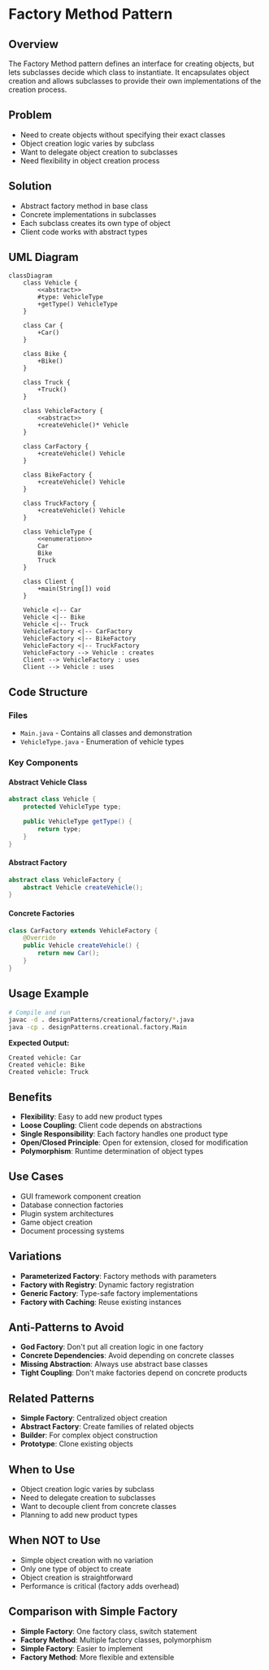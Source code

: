 # Factory Method Pattern

## Overview
The Factory Method pattern defines an interface for creating objects, but lets subclasses decide which class to instantiate. It encapsulates object creation and allows subclasses to provide their own implementations of the creation process.

## Problem
- Need to create objects without specifying their exact classes
- Object creation logic varies by subclass
- Want to delegate object creation to subclasses
- Need flexibility in object creation process

## Solution
- Abstract factory method in base class
- Concrete implementations in subclasses
- Each subclass creates its own type of object
- Client code works with abstract types

## UML Diagram

```mermaid
classDiagram
    class Vehicle {
        <<abstract>>
        #type: VehicleType
        +getType() VehicleType
    }

    class Car {
        +Car()
    }

    class Bike {
        +Bike()
    }

    class Truck {
        +Truck()
    }

    class VehicleFactory {
        <<abstract>>
        +createVehicle()* Vehicle
    }

    class CarFactory {
        +createVehicle() Vehicle
    }

    class BikeFactory {
        +createVehicle() Vehicle
    }

    class TruckFactory {
        +createVehicle() Vehicle
    }

    class VehicleType {
        <<enumeration>>
        Car
        Bike
        Truck
    }

    class Client {
        +main(String[]) void
    }

    Vehicle <|-- Car
    Vehicle <|-- Bike
    Vehicle <|-- Truck
    VehicleFactory <|-- CarFactory
    VehicleFactory <|-- BikeFactory
    VehicleFactory <|-- TruckFactory
    VehicleFactory --> Vehicle : creates
    Client --> VehicleFactory : uses
    Client --> Vehicle : uses
```

## Code Structure

### Files
- `Main.java` - Contains all classes and demonstration
- `VehicleType.java` - Enumeration of vehicle types

### Key Components

#### Abstract Vehicle Class
```java
abstract class Vehicle {
    protected VehicleType type;

    public VehicleType getType() {
        return type;
    }
}
```

#### Abstract Factory
```java
abstract class VehicleFactory {
    abstract Vehicle createVehicle();
}
```

#### Concrete Factories
```java
class CarFactory extends VehicleFactory {
    @Override
    public Vehicle createVehicle() {
        return new Car();
    }
}
```

## Usage Example

```bash
# Compile and run
javac -d . designPatterns/creational/factory/*.java
java -cp . designPatterns.creational.factory.Main
```

**Expected Output:**
```
Created vehicle: Car
Created vehicle: Bike
Created vehicle: Truck
```

## Benefits
- **Flexibility**: Easy to add new product types
- **Loose Coupling**: Client code depends on abstractions
- **Single Responsibility**: Each factory handles one product type
- **Open/Closed Principle**: Open for extension, closed for modification
- **Polymorphism**: Runtime determination of object types

## Use Cases
- GUI framework component creation
- Database connection factories
- Plugin system architectures
- Game object creation
- Document processing systems

## Variations
- **Parameterized Factory**: Factory methods with parameters
- **Factory with Registry**: Dynamic factory registration
- **Generic Factory**: Type-safe factory implementations
- **Factory with Caching**: Reuse existing instances

## Anti-Patterns to Avoid
- **God Factory**: Don't put all creation logic in one factory
- **Concrete Dependencies**: Avoid depending on concrete classes
- **Missing Abstraction**: Always use abstract base classes
- **Tight Coupling**: Don't make factories depend on concrete products

## Related Patterns
- **Simple Factory**: Centralized object creation
- **Abstract Factory**: Create families of related objects
- **Builder**: For complex object construction
- **Prototype**: Clone existing objects

## When to Use
- Object creation logic varies by subclass
- Need to delegate creation to subclasses
- Want to decouple client from concrete classes
- Planning to add new product types

## When NOT to Use
- Simple object creation with no variation
- Only one type of object to create
- Object creation is straightforward
- Performance is critical (factory adds overhead)

## Comparison with Simple Factory
- **Simple Factory**: One factory class, switch statement
- **Factory Method**: Multiple factory classes, polymorphism
- **Simple Factory**: Easier to implement
- **Factory Method**: More flexible and extensible
